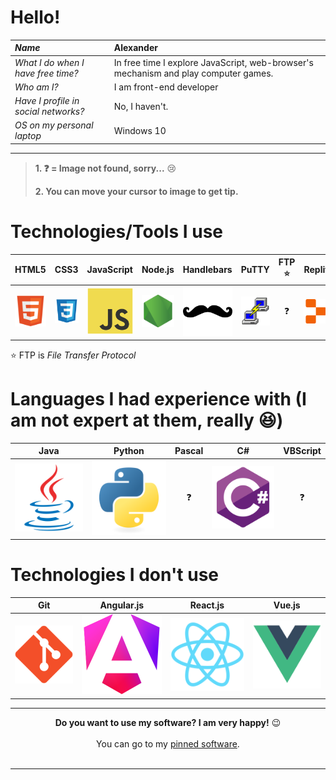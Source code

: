# Hello!

|_Name_|Alexander|
|:-|:-|
|_What I do when I have free time?_|In free time I explore JavaScript, web-browser's mechanism and play computer games.|
|_Who am I?_|I am front-end developer|
|_Have I profile in social networks?_|No, I haven't.|
|_OS on my personal laptop_|Windows 10|

---

> **1. ❓ = Image not found, sorry...** :cry:
>
> **2. You can move your cursor to image to get tip.**

# Technologies/Tools I use
|HTML5|CSS3|JavaScript|Node.js|Handlebars|PuTTY|FTP :star:|Replit|Sublime Text|Bash|PowerShell|Vim|
|-----|----|----------|-------|----------|-----|:---:|------|:--:|-|-|-|
|![HTML5](https://github.com/devicons/devicon/blob/master/icons/html5/html5-original.svg)|![CSS3](https://github.com/devicons/devicon/blob/master/icons/css3/css3-original.svg)|![JavaScript](https://github.com/devicons/devicon/blob/master/icons/javascript/javascript-original.svg)|![Node.js](https://github.com/devicons/devicon/blob/master/icons/nodejs/nodejs-original.svg)|![Handlebars](https://github.com/devicons/devicon/blob/master/icons/handlebars/handlebars-original.svg)|![PuTTY](https://github.com/devicons/devicon/blob/master/icons/putty/putty-original.svg "I use it to control Termux on my phone")|❓|![Replit](https://github.com/devicons/devicon/blob/master/icons/replit/replit-original.svg)|❓|![Bash](https://github.com/devicons/devicon/blob/master/icons/bash/bash-original.svg "I use Bash in Termux (Linux terminal for Android)")|![PowerShell](https://github.com/devicons/devicon/blob/master/icons/powershell/powershell-original.svg)|![Vim](https://github.com/devicons/devicon/blob/master/icons/vim/vim-original.svg)

:star: FTP is _File Transfer Protocol_

# Languages I had experience with (I am not expert at them, really 😆)

|Java|Python|Pascal|C#|VBScript|
|----|------|:------:|--|:--------:|
|![Java](https://github.com/devicons/devicon/blob/master/icons/java/java-original.svg)|![Python](https://github.com/devicons/devicon/blob/master/icons/python/python-original.svg)|❓|![C#](https://github.com/devicons/devicon/blob/master/icons/csharp/csharp-original.svg)|❓

# Technologies I don't use
|Git|Angular.js|React.js|Vue.js|
|-|-|-|-|
|![Git](https://github.com/devicons/devicon/blob/master/icons/git/git-original.svg)|![Angular.js](https://github.com/devicons/devicon/blob/master/icons/angular/angular-original.svg)|![React.js](https://github.com/devicons/devicon/blob/master/icons/react/react-original.svg)|![Vue.js](https://github.com/devicons/devicon/blob/master/icons/vuejs/vuejs-original.svg)

---

<div align="center">
 <b>Do you want to use my software? I am very happy!</b> 😉 <BR><BR>
 <span>You can go to my <a href="https://github.com/LazataknesSoftware">pinned software</a>.</span><BR><BR>
</div>

---
